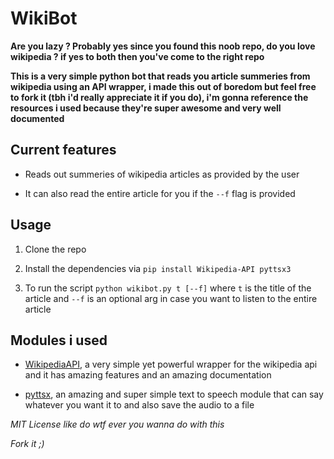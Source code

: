# WikiBot


**Are you lazy ? Probably yes since you found this noob repo, do you love wikipedia ? if yes to both then you've come to the right repo**

**This is a very simple python bot that reads you article summeries from wikipedia using an API wrapper, i made this out of boredom but feel free to fork it (tbh i'd really appreciate it if you do), i'm gonna reference the resources i used because they're super awesome and very well documented**

## Current features 

- Reads out summeries of wikipedia articles as provided by the user

- It can also read the entire article for you if the `--f` flag is provided


## Usage

1. Clone the repo 
2. Install the dependencies via `pip install Wikipedia-API pyttsx3`

3. To run the script `python wikibot.py t [--f]` where `t` is the title of the article and `--f` is an optional arg in case you want to listen to the entire article 


## Modules i used 

- [WikipediaAPI](https://pypi.org/project/Wikipedia-API/), a very simple yet powerful wrapper for the wikipedia api and it has amazing features and an amazing documentation

- [pyttsx](https://pyttsx3.readthedocs.io/en/latest/), an amazing and super simple text to speech module that can say whatever you want it to and also save the audio to a file


*MIT License like do wtf ever you wanna do with this*

*Fork it ;)*